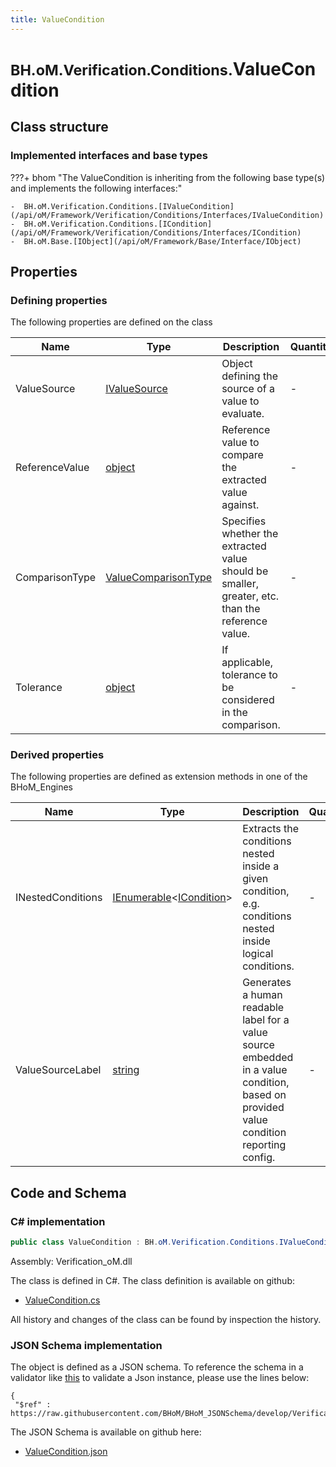 ```yaml
---
title: ValueCondition
---
```


# <small>BH.oM.Verification.Conditions.</small>**ValueCondition**



## Class structure

### Implemented interfaces and base types

???+ bhom "The ValueCondition is inheriting from the following base type(s) and implements the following interfaces:"

    -  BH.oM.Verification.Conditions.[IValueCondition](/api/oM/Framework/Verification/Conditions/Interfaces/IValueCondition)
    -  BH.oM.Verification.Conditions.[ICondition](/api/oM/Framework/Verification/Conditions/Interfaces/ICondition)
    -  BH.oM.Base.[IObject](/api/oM/Framework/Base/Interface/IObject)


## Properties



### Defining properties

The following properties are defined on the class

| Name             | Type             | Description      | Quantity         |
|------------------|------------------|------------------|------------------|
| ValueSource | [IValueSource](/api/oM/Framework/Verification/Conditions/Interfaces/IValueSource) | Object defining the source of a value to evaluate. | - |
| ReferenceValue | [object](https://learn.microsoft.com/en-us/dotnet/api/System.Object?view=netstandard-2.0) | Reference value to compare the extracted value against. | - |
| ComparisonType | [ValueComparisonType](/api/oM/Framework/Verification/Enums/ValueComparisonType) | Specifies whether the extracted value should be smaller, greater, etc. than the reference value. | - |
| Tolerance | [object](https://learn.microsoft.com/en-us/dotnet/api/System.Object?view=netstandard-2.0) | If applicable, tolerance to be considered in the comparison. | - |


### Derived properties

The following properties are defined as extension methods in one of the BHoM_Engines

| Name             | Type             | Description      | Quantity         | Engine           |
|------------------|------------------|------------------|------------------|------------------|
| INestedConditions | [IEnumerable](https://learn.microsoft.com/en-us/dotnet/api/System.Collections.Generic.IEnumerable-1?view=netstandard-2.0)&lt;[ICondition](/api/oM/Framework/Verification/Conditions/Interfaces/ICondition)&gt; | Extracts the conditions nested inside a given condition, e.g. conditions nested inside logical conditions. | - | Verification_Engine |
| ValueSourceLabel | [string](https://learn.microsoft.com/en-us/dotnet/api/System.String?view=netstandard-2.0) | Generates a human readable label for a value source embedded in a value condition, based on provided value condition reporting config. | - | Verification_Engine |


## Code and Schema

### C# implementation

``` C# title="C#"
public class ValueCondition : BH.oM.Verification.Conditions.IValueCondition, BH.oM.Verification.Conditions.ICondition, BH.oM.Base.IObject
```

Assembly: Verification_oM.dll

The class is defined in C#. The class definition is available on github:

- [ValueCondition.cs](https://github.com/BHoM/BHoM/blob/develop/Verification_oM/Conditions\ValueCondition.cs)

All history and changes of the class can be found by inspection the history.
### JSON Schema implementation

The object is defined as a JSON schema. To reference the schema in a validator like [this](https://www.jsonschemavalidator.net/) to validate a Json instance, please use the lines below:

``` { .json .copy .select } title="JSON Schema"
{
 "$ref" : https://raw.githubusercontent.com/BHoM/BHoM_JSONSchema/develop/Verification_oM/Conditions/ValueCondition.json}
```

The JSON Schema is available on github here:

- [ValueCondition.json](https://github.com/BHoM/BHoM_JSONSchema/blob/develop/Verification_oM/Conditions/ValueCondition.json)

